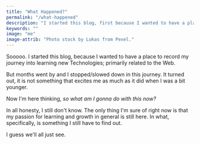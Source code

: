 ```yaml
---
title: "What Happened?"
permalink: "/what-happened"
description: "I started this blog, first because I wanted to have a place to record my journey into learning new Technologies; primarily related to the Web."
keywords: ""
image: "me"
image-attrib: "Photo stock by Lukas from Pexel."
---
```

<span class="first-letter">S</span>ooooo. I started this blog, because I wanted to have a place to record my journey into learning new Technologies; primarily related to the Web.

But months went by and I stopped/slowed down in this journey. It turned out, it is not something that excites me as much as it did when I was a bit younger. <!--more-->

Now I'm here thinking, *so what am I gonna do with this now?*

In all honesty, I still don't know. The only thing I'm sure of right now is that my passion for learning and growth in general is still here. In what, specifically, is something I still have to find out.

I guess we'll all just see.
